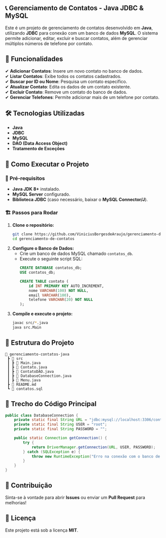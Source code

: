 ## 📞 Gerenciamento de Contatos - Java JDBC & MySQL  

Este é um projeto de gerenciamento de contatos desenvolvido em **Java**, utilizando **JDBC** para conexão com um banco de dados **MySQL**. O sistema permite adicionar, editar, excluir e buscar contatos, além de gerenciar múltiplos números de telefone por contato.  

## 🚀 Funcionalidades  

✔ **Adicionar Contatos**: Insere um novo contato no banco de dados.  
✔ **Listar Contatos**: Exibe todos os contatos cadastrados.  
✔ **Buscar por ID ou Nome**: Pesquisa um contato específico.  
✔ **Atualizar Contato**: Edita os dados de um contato existente.  
✔ **Excluir Contato**: Remove um contato do banco de dados.  
✔ **Gerenciar Telefones**: Permite adicionar mais de um telefone por contato.  

## 🛠 Tecnologias Utilizadas  

- **Java**  
- **JDBC**  
- **MySQL**  
- **DAO (Data Access Object)**  
- **Tratamento de Exceções**  

## 🎯 Como Executar o Projeto  

### 📌 Pré-requisitos  
- **Java JDK 8+** instalado.  
- **MySQL Server** configurado.  
- **Biblioteca JDBC** (caso necessário, baixar o **MySQL Connector/J**).  

### 🏗 Passos para Rodar  

1. **Clone o repositório:**  
   ```bash
   git clone https://github.com/ViniciusBorgesdeAraujo/gerenciamento-de-contatos
   cd gerenciamento-de-contatos
   ```  
2. **Configure o Banco de Dados:**  
   - Crie um banco de dados MySQL chamado `contatos_db`.  
   - Execute o seguinte script SQL:  
     ```sql
     CREATE DATABASE contatos_db;
     USE contatos_db;

     CREATE TABLE contato (
         id INT PRIMARY KEY AUTO_INCREMENT,
         nome VARCHAR(100) NOT NULL,
         email VARCHAR(100),
         telefone VARCHAR(20) NOT NULL
     );
     ```  
3. **Compile e execute o projeto:**  
   ```bash
   javac src/*.java  
   java src.Main
   ```  

## 📌 Estrutura do Projeto  

```
📂 gerenciamento-contatos-java
 ┣ 📂 src
 ┃ ┣ 📜 Main.java
 ┃ ┣ 📜 Contato.java
 ┃ ┣ 📜 ContatoDAO.java
 ┃ ┣ 📜 DatabaseConnection.java
 ┃ ┣ 📜 Menu.java
 ┣ 📜 README.md
 ┗ 📜 contatos.sql
```  

## 📜 Trecho do Código Principal  

```java
public class DatabaseConnection {
    private static final String URL = "jdbc:mysql://localhost:3306/contatos_db";
    private static final String USER = "root";
    private static final String PASSWORD = "";

    public static Connection getConnection() {
        try {
            return DriverManager.getConnection(URL, USER, PASSWORD);
        } catch (SQLException e) {
            throw new RuntimeException("Erro na conexão com o banco de dados", e);
        }
    }
}
```  

## 📌 Contribuição  

Sinta-se à vontade para abrir **Issues** ou enviar um **Pull Request** para melhorias!  

## 📄 Licença  

Este projeto está sob a licença **MIT**.  

